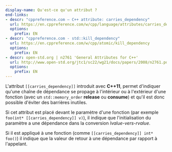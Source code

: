 ```yaml
---
display-name: Qu'est-ce qu'un attribut ?
end-links:
- descr: "cppreference.com – C++ attribute: carries_dependency"
  url: https://en.cppreference.com/w/cpp/language/attributes/carries_dependency
  options:
    prefix: EN
- descr: "cppreference.com - std::kill_dependency"
  url: https://en.cppreference.com/w/cpp/atomic/kill_dependency
  options:
    prefix: EN
- descr: open-std.org | n2761 'General Attributes for C++'
  url: http://www.open-std.org/jtc1/sc22/wg21/docs/papers/2008/n2761.pdf
  options:
    prefix: EN
---
```

L'attribut ```[[carries_dependency]]``` introduit avec **C++11**, permet d'indiquer qu'une chaîne de dépendance se propage à l'intérieur ou à l'extérieur d'une fonction (avec un ```std::memory_order``` **release** ou **consume**) et qu'il est donc possible d'éviter des barrières inutiles.

Si cet attribut est placé devant le paramètre d'une fonction (par exemple ```foo(int* [[carries_dependency]] v)```), il indique que l'initialisation du paramètre a une dépendance dans la conversion *lvalue-vers-rvalue*.

Si il est appliqué à une fonction (comme ```[[carries_dependency]] int* foo()```) il indique que la valeur de retour à une dépendance par rapport à l'appelant.
